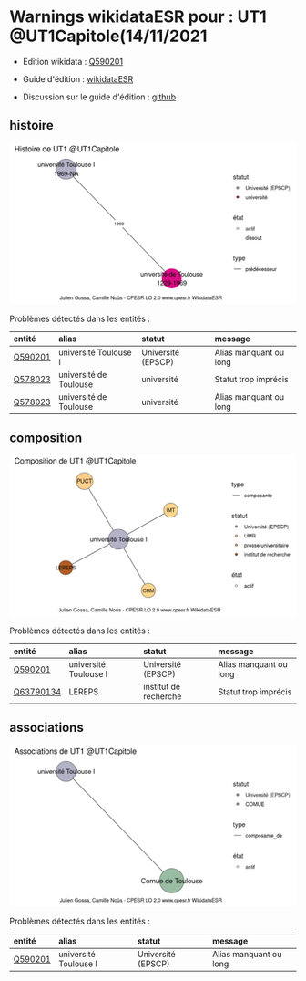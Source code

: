 Warnings wikidataESR pour : UT1 @UT1Capitole(14/11/2021
================

- Edition wikidata : [Q590201](https://www.wikidata.org/wiki/Q590201)
- Guide d'édition : [wikidataESR](https://github.com/cpesr/wikidataESR/)

- Discussion sur le guide d'édition : [github](https://github.com/cpesr/wikidataESR/issues)



## histoire 

![Graphique non généré](Q590201-histoire.png) 

Problèmes détectés dans les entités :

|entité                                           |alias                  |statut             |message                |
|:------------------------------------------------|:----------------------|:------------------|:----------------------|
|[Q590201](https://www.wikidata.org/wiki/Q590201) |université Toulouse I  |Université (EPSCP) |Alias manquant ou long |
|[Q578023](https://www.wikidata.org/wiki/Q578023) |université de Toulouse |université         |Statut trop imprécis   |
|[Q578023](https://www.wikidata.org/wiki/Q578023) |université de Toulouse |université         |Alias manquant ou long |

 



## composition 

![Graphique non généré](Q590201-composition.png) 

Problèmes détectés dans les entités :

|entité                                               |alias                 |statut                |message                |
|:----------------------------------------------------|:---------------------|:---------------------|:----------------------|
|[Q590201](https://www.wikidata.org/wiki/Q590201)     |université Toulouse I |Université (EPSCP)    |Alias manquant ou long |
|[Q63790134](https://www.wikidata.org/wiki/Q63790134) |LEREPS                |institut de recherche |Statut trop imprécis   |

 



## associations 

![Graphique non généré](Q590201-associations.png) 

Problèmes détectés dans les entités :

|entité                                           |alias                 |statut             |message                |
|:------------------------------------------------|:---------------------|:------------------|:----------------------|
|[Q590201](https://www.wikidata.org/wiki/Q590201) |université Toulouse I |Université (EPSCP) |Alias manquant ou long |

 

